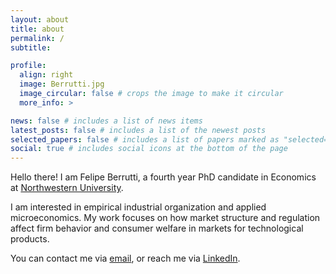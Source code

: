 ```yaml
---
layout: about
title: about
permalink: /
subtitle: 

profile:
  align: right
  image: Berrutti.jpg
  image_circular: false # crops the image to make it circular
  more_info: >

news: false # includes a list of news items
latest_posts: false # includes a list of the newest posts
selected_papers: false # includes a list of papers marked as "selected={true}"
social: true # includes social icons at the bottom of the page
---
```


Hello there! I am Felipe Berrutti, a fourth year PhD candidate in Economics at [Northwestern University](https://economics.northwestern.edu). 

I am interested in empirical industrial organization and applied microeconomics. My work focuses on how market structure and regulation affect firm behavior and consumer welfare in markets for technological products. 

You can contact me via [email](jfberrutti@u.northwestern.edu), or reach me via [LinkedIn](https://www.linkedin.com/in/felipe-berrutti-0bb54832). 
